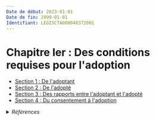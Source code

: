 ```yaml
---
Date de début: 2023-01-01
Date de fin: 2999-01-01
Identifiant: LEGISCTA000046372001
---
```


<h1>Chapitre Ier : Des conditions requises pour l'adoption</h1>

- [Section 1 : De l'adoptant](section_1/README.md)
- [Section 2 : De l'adopté](section_2/README.md)
- [Section 3 : Des rapports entre l'adoptant et l'adopté](section_3/README.md)
- [Section 4 : Du consentement à l'adoption](section_4/README.md)

<details>
  <summary><em>Références</em></summary>

  <h2>Articles faisant référence à la section</h2>
  
  <ul>
    <li>
      <a href="https://legal.tricoteuses.fr//redirection/LEGIARTI000046369142?vers=git&vers=legifrance">Ordonnance n° 2022-1292 du 5 octobre 2022 prise en application de l'article 18 de la loi n° 2022-219 du 21 février 2022 visant à réformer l'adoption - article 3 ENTIEREMENT_MODIF</a> MODIFIE source
    </li>
  </ul>
</details>
